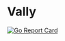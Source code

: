 # Vally
[![Go Report Card](https://goreportcard.com/badge/github.com/osl4b/vally)](https://goreportcard.com/report/github.com/osl4b/vally)
